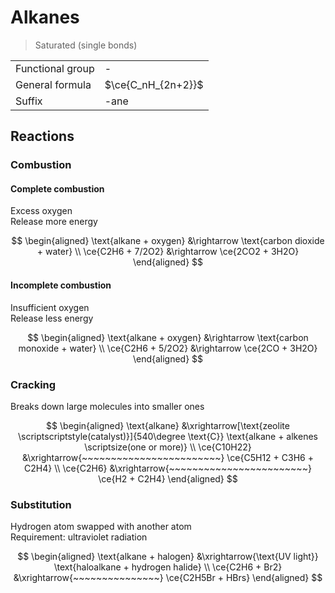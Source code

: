 # Alkanes

> Saturated (single bonds)

|                  |                    |
| ---------------- | ------------------ |
| Functional group | -                  |
| General formula  | $\ce{C_nH_{2n+2}}$ |
| Suffix           | -ane               |

## Reactions

### Combustion

#### Complete combustion

Excess oxygen \
Release more energy

$$
\begin{aligned}
  \text{alkane + oxygen} &\rightarrow \text{carbon dioxide + water} \\
  \ce{C2H6 + 7/2O2} &\rightarrow \ce{2CO2 + 3H2O}
\end{aligned}
$$

#### Incomplete combustion

Insufficient oxygen \
Release less energy

$$
\begin{aligned}
    \text{alkane + oxygen} &\rightarrow \text{carbon monoxide + water} \\
    \ce{C2H6 + 5/2O2} &\rightarrow \ce{2CO + 3H2O}
\end{aligned}
$$

### Cracking

Breaks down large molecules into smaller ones

$$
\begin{aligned}
    \text{alkane} &\xrightarrow[\text{zeolite \scriptscriptstyle(catalyst)}]{540\degree \text{C}} \text{alkane + alkenes \scriptsize(one or more)} \\
    \ce{C10H22} &\xrightarrow{~~~~~~~~~~~~~~~~~~~~~~~~} \ce{C5H12 + C3H6 + C2H4} \\
    \ce{C2H6} &\xrightarrow{~~~~~~~~~~~~~~~~~~~~~~~~} \ce{H2 + C2H4}
\end{aligned}
$$

### Substitution

Hydrogen atom swapped with another atom \
Requirement: ultraviolet radiation

$$
\begin{aligned}
    \text{alkane + halogen} &\xrightarrow{\text{UV light}} \text{haloalkane + hydrogen halide} \\
    \ce{C2H6 + Br2} &\xrightarrow{~~~~~~~~~~~~~~~} \ce{C2H5Br + HBrs}
\end{aligned}
$$
